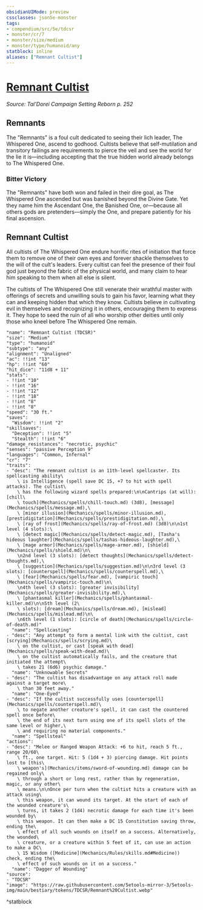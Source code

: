 ```yaml
---
obsidianUIMode: preview
cssclasses: json5e-monster
tags:
- compendium/src/5e/tdcsr
- monster/cr/7
- monster/size/medium
- monster/type/humanoid/any
statblock: inline
aliases: ["Remnant Cultist"]
---
```

# [Remnant Cultist](Mechanics\bestiary\humanoid/remnant-cultist-tdcsr.md)
*Source: Tal'Dorei Campaign Setting Reborn p. 252*  

## Remnants

The "Remnants" is a foul cult dedicated to seeing their lich leader, The Whispered One, ascend to godhood. Cultists believe that self-mutilation and transitory failings are requirements to pierce the veil and see the world for the lie it is—including accepting that the true hidden world already belongs to The Whispered One.

### Bitter Victory

The "Remnants" have both won and failed in their dire goal, as The Whispered One ascended but was banished beyond the Divine Gate. Yet they name him the Ascendant One, the Banished One, or—because all others gods are pretenders—simply the One, and prepare patiently for his final ascension.

## Remnant Cultist

All cultists of The Whispered One endure horrific rites of initiation that force them to remove one of their own eyes and forever shackle themselves to the will of the cult's leaders. Every cultist can feel the presence of their foul god just beyond the fabric of the physical world, and many claim to hear him speaking to them when all else is silent.

The cultists of The Whispered One still venerate their wrathful master with offerings of secrets and unwilling souls to gain his favor, learning what they can and keeping hidden that which they know. Cultists believe in cultivating evil in themselves and recognizing it in others, encouraging them to express it. They hope to seed the ruin of all who worship other deities until only those who kneel before The Whispered One remain.

```statblock
"name": "Remnant Cultist (TDCSR)"
"size": "Medium"
"type": "humanoid"
"subtype": "any"
"alignment": "Unaligned"
"ac": !!int "13"
"hp": !!int "60"
"hit_dice": "11d8 + 11"
"stats":
- !!int "10"
- !!int "16"
- !!int "12"
- !!int "18"
- !!int "8"
- !!int "8"
"speed": "30 ft."
"saves":
  "Wisdom": !!int "2"
"skillsaves":
  "Deception": !!int "5"
  "Stealth": !!int "6"
"damage_resistances": "necrotic, psychic"
"senses": "passive Perception 9"
"languages": "Common, Infernal"
"cr": "7"
"traits":
- "desc": "The remnant cultist is an 11th-level spellcaster. Its spellcasting ability\
    \ is Intelligence (spell save DC 15, +7 to hit with spell attacks). The cultist\
    \ has the following wizard spells prepared:\n\nCantrips (at will): [chill\
    \ touch](Mechanics/spells/chill-touch.md) (3d8), [message](Mechanics/spells/message.md),\
    \ [minor illusion](Mechanics/spells/minor-illusion.md), [prestidigitation](Mechanics/spells/prestidigitation.md),\
    \ [ray of frost](Mechanics/spells/ray-of-frost.md) (3d8)\n\n1st level (4 slots):\
    \ [detect magic](Mechanics/spells/detect-magic.md), [Tasha's hideous laughter](Mechanics/spells/tashas-hideous-laughter.md),\
    \ [mage armor](Mechanics/spells/mage-armor.md), [shield](Mechanics/spells/shield.md)\n\
    \n2nd level (3 slots): [detect thoughts](Mechanics/spells/detect-thoughts.md),\
    \ [suggestion](Mechanics/spells/suggestion.md)\n\n3rd level (3 slots): [counterspell](Mechanics/spells/counterspell.md),\
    \ [fear](Mechanics/spells/fear.md), [vampiric touch](Mechanics/spells/vampiric-touch.md)\n\
    \n4th level (3 slots): [greater invisibility](Mechanics/spells/greater-invisibility.md),\
    \ [phantasmal killer](Mechanics/spells/phantasmal-killer.md)\n\n5th level (2\
    \ slots): [dream](Mechanics/spells/dream.md), [mislead](Mechanics/spells/mislead.md)\n\
    \n6th level (1 slots): [circle of death](Mechanics/spells/circle-of-death.md)"
  "name": "Spellcasting"
- "desc": "Any attempt to form a mental link with the cultist, cast [scrying](Mechanics/spells/scrying.md)\
    \ on the cultist, or cast [speak with dead](Mechanics/spells/speak-with-dead.md)\
    \ on the cultist automatically fails, and the creature that initiated the attempt\
    \ takes 21 (6d6) psychic damage."
  "name": "Unknowable Secrets"
- "desc": "The cultist has disadvantage on any attack roll made against a target more\
    \ than 30 feet away."
  "name": "One-Eyed"
- "desc": "If the cultist successfully uses [counterspell](Mechanics/spells/counterspell.md)\
    \ to negate another creature's spell, it can cast the countered spell once before\
    \ the end of its next turn using one of its spell slots of the same level or higher,\
    \ and requiring no material components."
  "name": "Spellsteal"
"actions":
- "desc": "Melee or Ranged Weapon Attack: +6 to hit, reach 5 ft., range 20/60\
    \ ft., one target. Hit: 5 (1d4 + 3) piercing damage. Hit points lost to [this\
    \ weapon's](Mechanics/items/sword-of-wounding.md) damage can be regained only\
    \ through a short or long rest, rather than by regeneration, magic, or any other\
    \ means.\n\nOnce per turn when the cultist hits a creature with an attack using\
    \ this weapon, it can wound its target. At the start of each of the wounded creature's\
    \ turns, it takes 2 (1d4) necrotic damage for each time it's been wounded by\
    \ this weapon. It can then make a DC 15 Constitution saving throw, ending the\
    \ effect of all such wounds on itself on a success. Alternatively, the wounded\
    \ creature, or a creature within 5 feet of it, can use an action to make a DC\
    \ 15 Wisdom ([Medicine](Mechanics/Rules/skills.md#Medicine)) check, ending the\
    \ effect of such wounds on it on a success."
  "name": "Dagger of Wounding"
"source":
- "TDCSR"
"image": "https://raw.githubusercontent.com/5etools-mirror-3/5etools-img/main/bestiary/tokens/TDCSR/Remnant%20Cultist.webp"
```
^statblock